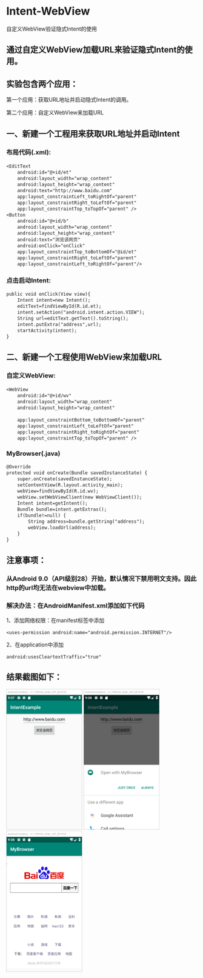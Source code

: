 # Intent-WebView
自定义WebView验证隐式Intent的使用
## 通过自定义WebView加载URL来验证隐式Intent的使用。
## 实验包含两个应用：
第一个应用：获取URL地址并启动隐式Intent的调用。

第二个应用：自定义WebView来加载URL
## 一、新建一个工程用来获取URL地址并启动Intent
### 布局代码(.xml):
    <EditText
        android:id="@+id/et"
        android:layout_width="wrap_content"
        android:layout_height="wrap_content"
        android:text="http://www.baidu.com"
        app:layout_constraintLeft_toRightOf="parent"
        app:layout_constraintRight_toLeftOf="parent"
        app:layout_constraintTop_toTopOf="parent" />
    <Button
        android:id="@+id/b"
        android:layout_width="wrap_content"
        android:layout_height="wrap_content"
        android:text="浏览该网页"
        android:onClick="onClick"
        app:layout_constraintTop_toBottomOf="@id/et"
        app:layout_constraintRight_toLeftOf="parent"
        app:layout_constraintLeft_toRightOf="parent"/>
### 点击启动Intent:
    public void onClick(View view){
        Intent intent=new Intent();
        editText=findViewById(R.id.et);
        intent.setAction("android.intent.action.VIEW");
        String url=editText.getText().toString();
        intent.putExtra("address",url);
        startActivity(intent);
    }
## 二、新建一个工程使用WebView来加载URL
### 自定义WebView:
    <WebView
        android:id="@+id/wv"
        android:layout_width="wrap_content"
        android:layout_height="wrap_content"

        app:layout_constraintBottom_toBottomOf="parent"
        app:layout_constraintLeft_toLeftOf="parent"
        app:layout_constraintRight_toRightOf="parent"
        app:layout_constraintTop_toTopOf="parent" />
### MyBrowser(.java)
    @Override
    protected void onCreate(Bundle savedInstanceState) {
        super.onCreate(savedInstanceState);
        setContentView(R.layout.activity_main);
        webView=findViewById(R.id.wv);
        webView.setWebViewClient(new WebViewClient());
        Intent intent=getIntent();
        Bundle bundle=intent.getExtras();
        if(bundle!=null) {
            String address=bundle.getString("address");
            webView.loadUrl(address);
        }
    }
## 注意事项：
### 从Android 9.0（API级别28）开始，默认情况下禁用明文支持。因此http的url均无法在webview中加载。
### 解决办法：在AndroidManifest.xml添加如下代码
1、添加网络权限：在manifest标签中添加

    <uses-permission android:name="android.permission.INTERNET"/>
2、在application中添加

    android:usesCleartextTraffic="true"
## 结果截图如下：

<img width="200" src="https://github.com/dj-jun/Intent-WebView/blob/master/pictures/1.png"/>

<img width="200" src="https://github.com/dj-jun/Intent-WebView/blob/master/pictures/2.png"/>

<img width="200" src="https://github.com/dj-jun/Intent-WebView/blob/master/pictures/3.png"/>
